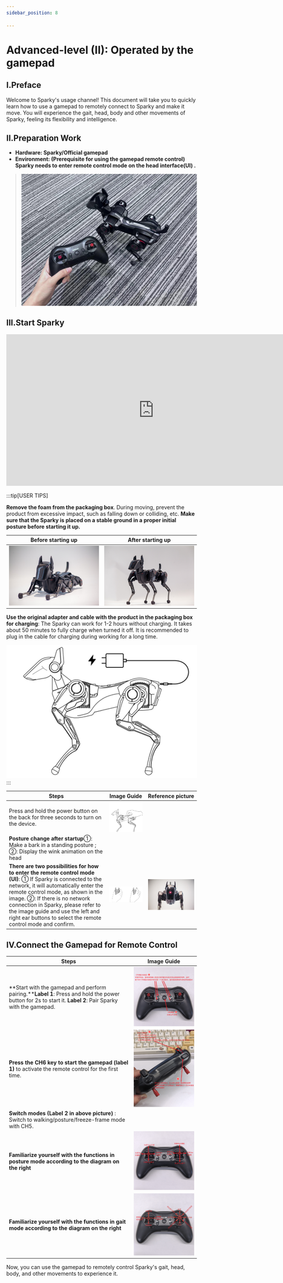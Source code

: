 ```yaml
---
sidebar_position: 8

---
```


# Advanced-level (II): Operated by the gamepad

## I.Preface  

Welcome to Sparky's usage channel! This document will take you to quickly learn how to use a gamepad to remotely connect to Sparky and make it move. You will experience the gait, head, body and other movements of Sparky, feeling its flexibility and intelligence.  

## II.Preparation Work  

- **Hardware: Sparky/Official gamepad**
- **Environment: (Prerequisite for using the gamepad remote control) Sparky needs to enter remote control mode on the head interface(UI) .**

>![sparky_remote](./img/remote/sparky_remote.jpg)

## III.Start Sparky  

<iframe width="780" height="400" src="https://www.youtube.com/embed/5XsQ4V2q488?si=RPv1GSvDMWLclHD0" title="YouTube video player" frameborder="0" allow="accelerometer; autoplay; clipboard-write; encrypted-media; gyroscope; picture-in-picture; web-share" referrerpolicy="strict-origin-when-cross-origin" allowfullscreen></iframe>

:::tip[USER TIPS]

**Remove the foam from the packaging box**. During moving, prevent the product from excessive impact, such as falling down or colliding, etc. **Make sure that the Sparky is placed on a stable ground in a proper initial posture before starting it up.**  

| Before starting up | After starting up |
|----------|----------|
| ![sparky_crouch](./img/Quick_use_img/crouch.jpg) | ![sparky_ctand](./img/Quick_use_img/stand.jpg) |

**Use the original adapter and cable with the product in the packaging box for charging**: The Sparky can work for 1-2 hours without charging. It takes about 50 minutes to fully charge when turned it off. It is recommended to plug in the cable for charging during working for a long time.

![charge](./img/charge.jpg)
:::

| Steps | Image Guide | Reference picture |
|---------------|----------|----|
| Press and hold the power button on the back for three seconds to turn on the device. | ![power_on](./img/power_on.jpg) |
| **Posture change after startup**①: Make a bark in a standing posture ; ②: Display the wink animation on the head | |
| **There are two possibilities for how to enter the remote control mode (UI)**: ① If Sparky is connected to the network, it will automatically enter the remote control mode, as shown in the image. ②: If there is no network connection in Sparky, please refer to the image guide and use the left and right ear buttons to select the remote control mode and confirm.|![head_usage](./img/Quick_use_img/head_usage.jpg) | ![sparky_remote](./img/Quick_use_img/sparky_remote.jpg) |

## IV.Connect the Gamepad for Remote Control

| Steps    | Image Guide |
|----------|-------------|
| **Start with the gamepad and perform pairing.****Label 1**: Press and hold the power button for 2s to start it. **Label 2**: Pair Sparky with the gamepad. | ![open](./img/remote/open.png)|
| **Press the CH6 key to start the gamepad (label 1)** to activate the remote control for the first time.| ![remote](./img/remote/remote.png) |
|**Switch modes (Label 2 in above picture)** : Switch to walking/posture/freeze-frame mode with CH5.| |
|**Familiarize yourself with the functions in posture mode according to the diagram on the right**| ![tip](./img/remote/tip.png) |
| **Familiarize yourself with the functions in gait mode according to the diagram on the right** |![head_tip](./img/remote/head_tip.png)|

Now, you can use the gamepad to remotely control Sparky's gait, head, body, and other movements to experience it.